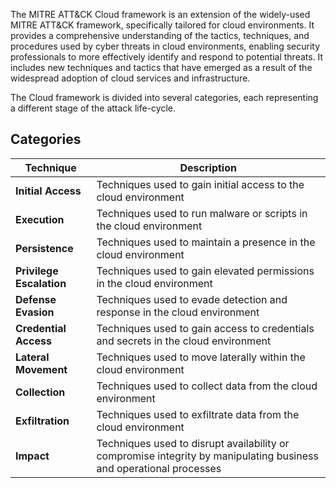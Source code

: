 The MITRE ATT&CK Cloud framework is an extension of the widely-used MITRE ATT&CK framework, specifically tailored for cloud environments. It provides a comprehensive understanding of the tactics, techniques, and procedures used by cyber threats in cloud environments, enabling security professionals to more effectively identify and respond to potential threats. It includes new techniques and tactics that have emerged as a result of the widespread adoption of cloud services and infrastructure.

The Cloud framework is divided into several categories, each representing a different stage of the attack life-cycle.
## Categories

| Technique      | Description |
| ----------- | ----------- |
| **Initial Access**      | Techniques used to gain initial access to the cloud environment       |
| **Execution**   | Techniques used to run malware or scripts in the cloud environment |
| **Persistence**   | Techniques used to maintain a presence in the cloud environment        |
| **Privilege Escalation**   | Techniques used to gain elevated permissions in the cloud environment        |
| **Defense Evasion**   | Techniques used to evade detection and response in the cloud environment        |
| **Credential Access**   | Techniques used to gain access to credentials and secrets in the cloud environment        |
| **Lateral Movement**   | Techniques used to move laterally within the cloud environment        |
| **Collection**   | Techniques used to collect data from the cloud environment        |
| **Exfiltration**   | Techniques used to exfiltrate data from the cloud environment        |
| **Impact**   | Techniques used to disrupt availability or compromise integrity by manipulating business and operational processes        |
